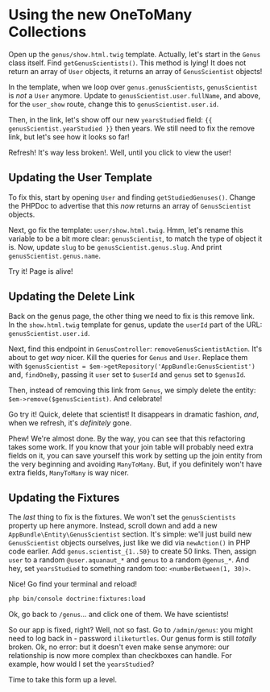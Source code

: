 # Using the new OneToMany Collections

Open up the `genus/show.html.twig` template. Actually, let's start in the `Genus`
class itself. Find `getGenusScientists()`. This method is lying! It does not return
an array of `User` objects, it returns an array of `GenusScientist` objects!

In the template, when we loop over `genus.genusScientists`, `genusScientist` is *not*
a `User` anymore. Update to `genusScientist.user.fullName`, and above, for the `user_show`
route, change this to `genusScientist.user.id`. 

Then, in the link, let's show off our new `yearsStudied` field:
`{{ genusScientist.yearStudied }}` then years. We still need to fix the remove link,
but let's see how it looks so far!

Refresh! It's way less broken!. Well, until you click to view the user!

## Updating the User Template

To fix this, start by opening `User` and finding `getStudiedGenuses()`. Change the
PHPDoc to advertise that this *now* returns an array of `GenusScientist` objects.

Next, go fix the template: `user/show.html.twig`. Hmm, let's rename this variable
to be a bit more clear: `genusScientist`, to match the type of object it is. Now,
update `slug` to be `genusScientist.genus.slug`. And print `genusScientist.genus.name`.

Try it! Page is alive!

## Updating the Delete Link

Back on the genus page, the other thing we need to fix is this remove link. In the
`show.html.twig` template for genus, update the `userId` part of the URL:
`genusScientist.user.id`.

Next, find this endpoint in `GenusController`: `removeGenusScientistAction`. It's
about to get *way* nicer. Kill the queries for `Genus` and `User`. Replace them with
`$genusScientist = $em->getRepository('AppBundle:GenusScientist')` and, `findOneBy`,
passing it `user` set to `$userId` and `genus` set to `$genusId`.

Then, instead of removing this link from `Genus`, we simply delete the entity:
`$em->remove($genusScientist)`. And celebrate!

Go try it! Quick, delete that scientist! It disappears in dramatic fashion, *and*,
when we refresh, it's *definitely* gone.

Phew! We're almost done. By the way, you can see that this refactoring takes some work.
If you know that your join table will probably need extra fields on it, you can save
yourself this work by setting up the join entity from the very beginning and avoiding
`ManyToMany`. But, if you definitely won't have extra fields, `ManyToMany` is way
nicer.

## Updating the Fixtures

The *last* thing to fix is the fixtures. We won't set the `genusScientists` property
up here anymore. Instead, scroll down and add a new `AppBundle\Entity\GenusScientist`
section. It's simple: we'll just build new `GenusScientist` objects ourselves, just
like we did via `newAction()` in PHP code earlier. Add `genus.scientist_{1..50}`
to create 50 links. Then, assign `user` to a random `@user.aquanaut_*` and `genus`
to a random `@genus_*`. And hey, set `yearsStudied` to something random too:
`<numberBetween(1, 30)>`.

Nice! Go find your terminal and reload!

```bash
php bin/console doctrine:fixtures:load
```

Ok, go back to `/genus`... and click one of them. We have scientists!

So our app is fixed, right? Well, not so fast. Go to `/admin/genus`: you might need
to log back in - password `iliketurtles`. Our genus form is still *totally* broken.
Ok, no error: but it doesn't even make sense anymore: our relationship is now more
complex than checkboxes can handle. For example, how would I set the `yearsStudied`?

Time to take this form up a level.
